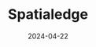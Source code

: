 ---  
layout: startup_page  
title: "Spatialedge"  
id: "spatialedge.ai"  
permalink: "/spatialedgespatialedge.ai04222024/"  
website: "https://spatialedge.ai/"  
funding_round: ""  
funding_amount: "$3.1M"  
investors: "Hlayisani Capital"  
about: "Spatialedge is a big data and applied machine learning solutions company that focuses on enabling companies to rapidly build and operationalise robust machine learning solutions. The company provides tailored solutions to solve real-world business problems within the retail industry. Spatialedge has experienced significant revenue growth and secured funding to expand its R&D and product offerings."  
markets: "AI, Big Data, Analytics, Artificial Intelligence (AI), Consulting, Information Technology, Machine Learning, Software"  
hq: "Stellenbosch, Western Cape, South Africa"  
founded_year: "2016"  
linkedin: "https://www.linkedin.com/company/spatialedge"  
twitter: "https://twitter.com/spatialedge_"  
instagram: ""  
facebook: ""  
crunchbase: "https://www.crunchbase.com/organization/spatialedge"  
pitchbook: "https://pitchbook.com/profiles/company/510718-87"  

date_display: "22-Apr-2024"  
date: "2024-04-22"

# SEO Optimization  
meta_title: "Spatialedge -  Funding ($3.1M)"  
meta_description: "Spatialedge, Spatialedge is a big data and applied machine learning solutions company that focuses on enabling companies to rapidly build and operationalise robust..."  
meta_keywords: "Spatialedge, AI, Big Data, Analytics, Artificial Intelligence (AI), Consulting, Information Technology, Machine Learning, Software,  funding"  
canonical_url: "https://startup.projectstartups.com/spatialedgespatialedge.ai04222024/"  
---